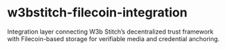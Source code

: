 # w3bstitch-filecoin-integration
Integration layer connecting W3b Stitch’s decentralized trust framework with Filecoin-based storage for verifiable media and credential anchoring.
